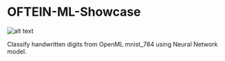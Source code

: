 # OFTEIN-ML-Showcase

![alt text](https://github.com/napatnicky/OFTEIN-ML-Showcase/blob/main/pictures/handwritten_digits.png?raw=true)

Classify handwritten digits from OpenML mnist_784 using Neural Network model.

